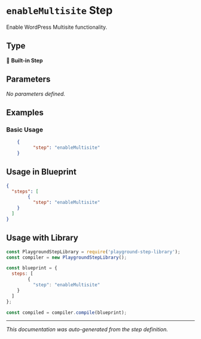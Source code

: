 # `enableMultisite` Step

Enable WordPress Multisite functionality.

## Type
🔧 **Built-in Step**

## Parameters

*No parameters defined.*

## Examples

### Basic Usage
```json
    {
          "step": "enableMultisite"
    }
```

## Usage in Blueprint

```json
{
  "steps": [
        {
          "step": "enableMultisite"
    }
  ]
}
```

## Usage with Library

```javascript
const PlaygroundStepLibrary = require('playground-step-library');
const compiler = new PlaygroundStepLibrary();

const blueprint = {
  steps: [
        {
          "step": "enableMultisite"
    }
  ]
};

const compiled = compiler.compile(blueprint);
```

---

*This documentation was auto-generated from the step definition.*
